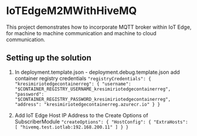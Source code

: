 # IoTEdgeM2MWithHiveMQ

This project demonstrates how to incorporate MQTT broker within IoT Edge, for machine to machine communication and machine to cloud communication.

## Setting up the solution

1. In deployment.template.json - deployment.debug.template.json add container registry credentials
`
            "registryCredentials": {
              "kresimiriotedgecontainerreg": {
                "username": "$CONTAINER_REGISTRY_USERNAME_kresimiriotedgecontainerreg",
                "password": "$CONTAINER_REGISTRY_PASSWORD_kresimiriotedgecontainerreg",
                "address": "kresimiriotedgecontainerreg.azurecr.io"
              }
            }
`

2. Add IoT Edge Host IP Address to the Create Options of SubscriberModule
`
            "createOptions": {
                "HostConfig": {
                  "ExtraHosts": [
                    "hivemq.test.iotlab:192.168.200.11"
                    ]
                }
              }
`
